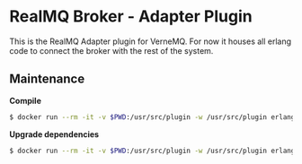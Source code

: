 # RealMQ Broker - Adapter Plugin
This is the RealMQ Adapter plugin for VerneMQ. For now it houses all erlang
code to connect the broker with the rest of the system.

## Maintenance
**Compile**
```bash
$ docker run --rm -it -v $PWD:/usr/src/plugin -w /usr/src/plugin erlang:19 rebar3 compile
```

**Upgrade dependencies**
```bash
$ docker run --rm -it -v $PWD:/usr/src/plugin -w /usr/src/plugin erlang:19 rebar3 upgrade 
```
